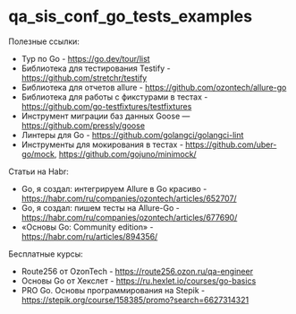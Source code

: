 # qa_sis_conf_go_tests_examples

Полезные ссылки:
- Тур по Go - https://go.dev/tour/list
- Библиотека для тестирования Testify - https://github.com/stretchr/testify
- Библиотека для отчетов allure - https://github.com/ozontech/allure-go
- Библиотека для работы с фикстурами в тестах - https://github.com/go-testfixtures/testfixtures
- Инструмент миграции баз данных Goose — https://github.com/pressly/goose
- Линтеры для Go - https://github.com/golangci/golangci-lint
- Инструменты для мокирования в тестах - https://github.com/uber-go/mock, https://github.com/gojuno/minimock/

Статьи на Habr:
- Go, я создал: интегрируем Allure в Go красиво - https://habr.com/ru/companies/ozontech/articles/652707/
- Go, я создал: пишем тесты на Allure-Go - https://habr.com/ru/companies/ozontech/articles/677690/
- «Основы Go: Community edition» - https://habr.com/ru/articles/894356/


Бесплатные курсы:
- Route256 от OzonTech - https://route256.ozon.ru/qa-engineer
- Основы Go от Хекслет - https://ru.hexlet.io/courses/go-basics
- PRO Go. Основы программирования на Stepik - https://stepik.org/course/158385/promo?search=6627314321

